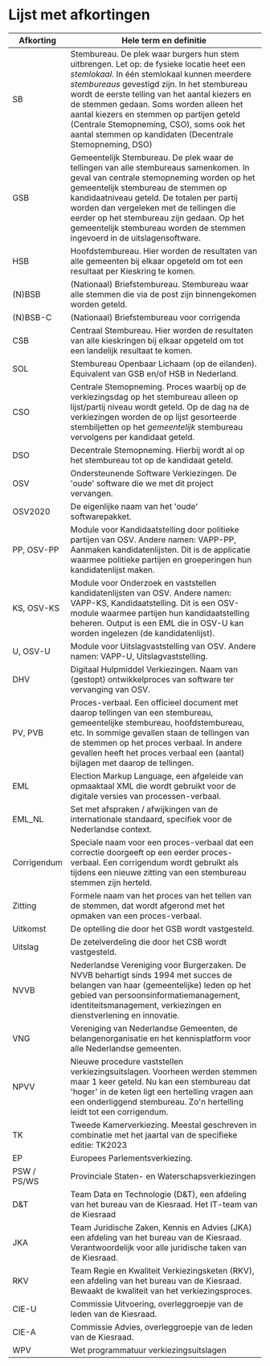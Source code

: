 # Lijst met afkortingen

| Afkorting   | Hele term en definitie                                                                                                                                                                                                                                                                                                                                                                                                                    |
|-------------|-------------------------------------------------------------------------------------------------------------------------------------------------------------------------------------------------------------------------------------------------------------------------------------------------------------------------------------------------------------------------------------------------------------------------------------------|
| SB          | Stembureau. De plek waar burgers hun stem uitbrengen. Let op: de fysieke locatie heet een _stemlokaal_. In één stemlokaal kunnen meerdere _stembureaus_ gevestigd zijn. In het stembureau wordt de eerste telling van het aantal kiezers en de stemmen gedaan. Soms worden alleen het aantal kiezers en stemmen op partijen geteld (Centrale Stemopneming, CSO), soms ook het aantal stemmen op kandidaten (Decentrale Stemopneming, DSO) |
| GSB         | Gemeentelijk Stembureau. De plek waar de tellingen van alle stembureaus samenkomen. In geval van centrale stemopneming worden op het gemeentelijk stembureau de stemmen op kandidaatniveau geteld. De totalen per partij worden dan vergeleken met de tellingen die eerder op het stembureau zijn gedaan. Op het gemeentelijk stembureau worden de stemmen ingevoerd in de uitslagensoftware.                                             |
| HSB         | Hoofdstembureau. Hier worden de resultaten van alle gemeenten bij elkaar opgeteld om tot een resultaat per Kieskring te komen.                                                                                                                                                                                                                                                                                                            |
| (N)BSB      | (Nationaal) Briefstembureau. Stembureau waar alle stemmen die via de post zijn binnengekomen worden geteld.                                                                                                                                                                                                                                                                                                                               |
| (N)BSB-C    | (Nationaal) Briefstembureau voor corrigenda                                                                                                                                                                                                                                                                                                                                                                                               |
| CSB         | Centraal Stembureau. Hier worden de resultaten van alle kieskringen bij elkaar opgeteld om tot een landelijk resultaat te komen.                                                                                                                                                                                                                                                                                                          |
| SOL         | Stembureau Openbaar Lichaam (op de eilanden). Equivalent van GSB en/of HSB in Nederland.                                                                                                                                                                                                                                                                                                                                                  |
| CSO         | Centrale Stemopneming. Proces waarbij op de verkiezingsdag op het stembureau alleen op lijst/partij niveau wordt geteld. Op de dag na de verkiezingen worden de op lijst gesorteerde stembiljetten op het _gemeentelijk_ stembureau vervolgens per kandidaat geteld.                                                                                                                                                                      |
| DSO         | Decentrale Stemopneming. Hierbij wordt al op het stembureau tot op de kandidaat geteld.                                                                                                                                                                                                                                                                                                                                                   |
| OSV         | Ondersteunende Software Verkiezingen. De 'oude' software die we met dit project vervangen.                                                                                                                                                                                                                                                                                                                                                |
| OSV2020     | De eigenlijke naam van het 'oude' softwarepakket.                                                                                                                                                                                                                                                                                                                                                                                         |
| PP, OSV-PP  | Module voor Kandidaatstelling door politieke partijen van OSV. Andere namen: VAPP-PP, Aanmaken kandidatenlijsten. Dit is de applicatie waarmee politieke partijen en groeperingen hun kandidatenlijst maken.                                                                                                                                                                                                                              |
| KS, OSV-KS  | Module voor Onderzoek en vaststellen kandidatenlijsten van OSV. Andere namen: VAPP-KS, Kandidaatstelling. Dit is een OSV-module waarmee partijen hun kandidaatstelling beheren. Output is een EML die in OSV-U kan worden ingelezen (de kandidatenlijst).                                                                                                                                                                                 |
| U, OSV-U    | Module voor Uitslagvaststelling van OSV. Andere namen: VAPP-U, Uitslagvaststelling.                                                                                                                                                                                                                                                                                                                                                       |
| DHV         | Digitaal Hulpmiddel Verkiezingen. Naam van (gestopt) ontwikkelproces van software ter vervanging van OSV.                                                                                                                                                                                                                                                                                                                                 |
| PV, PVB     | Proces-verbaal. Een officieel document met daarop tellingen van een stembureau, gemeentelijke stembureau, hoofdstembureau, etc. In sommige gevallen staan de tellingen van de stemmen op het proces verbaal. In andere gevallen heeft het proces verbaal een (aantal) bijlagen met daarop de tellingen.                                                                                                                                   |
| EML         | Election Markup Language, een afgeleide van opmaaktaal XML die wordt gebruikt voor de digitale versies van processen-verbaal.                                                                                                                                                                                                                                                                                                             |
| EML_NL      | Set met afspraken / afwijkingen van de internationale standaard, specifiek voor de Nederlandse context.                                                                                                                                                                                                                                                                                                                                   |
| Corrigendum | Speciale naam voor een proces-verbaal dat een correctie doorgeeft op een eerder proces-verbaal. Een corrigendum wordt gebruikt als tijdens een nieuwe zitting van een stembureau stemmen zijn herteld.                                                                                                                                                                                                                                    |
| Zitting     | Formele naam van het proces van het tellen van de stemmen, dat wordt afgerond met het opmaken van een proces-verbaal.                                                                                                                                                                                                                                                                                                                     |
| Uitkomst    | De optelling die door het GSB wordt vastgesteld.                                                                                                                                                                                                                                                                                                                                                                                         |
| Uitslag     | De zetelverdeling die door het CSB wordt vastgesteld.                                                                                                                                                                                                                                                                                                                                                                                    |
| NVVB        | Nederlandse Vereniging voor Burgerzaken. De NVVB behartigt sinds 1994 met succes de belangen van haar (gemeentelijke) leden op het gebied van persoonsinformatiemanagement, identiteitsmanagement, verkiezingen en dienstverlening en innovatie.                                                                                                                                                                                          |
| VNG         | Vereniging van Nederlandse Gemeenten, de belangenorganisatie en het kennisplatform voor alle Nederlandse gemeenten.                                                                                                                                                                                                                                                                                                                       |
| NPVV        | Nieuwe procedure vaststellen verkiezingsuitslagen. Voorheen werden stemmen maar 1 keer geteld. Nu kan een stembureau dat 'hoger' in de keten ligt een hertelling vragen aan een onderliggend stembureau. Zo'n hertelling leidt tot een corrigendum.                                                                                                                                                                                       |
| TK          | Tweede Kamerverkiezing. Meestal geschreven in combinatie met het jaartal van de specifieke editie: TK2023                                                                                                                                                                                                                                                                                                                                 |
| EP          | Europees Parlementsverkiezing.                                                                                                                                                                                                                                                                                                                                                                                                            |
| PSW / PS/WS | Provinciale Staten- en Waterschapsverkiezingen                                                                                                                                                                                                                                                                                                                                                                                            |
| D&T         | Team Data en Technologie (D&T), een afdeling van het bureau van de Kiesraad. Het IT-team van de Kiesraad                                                                                                                                                                                                                                                                                                                                  |
| JKA         | Team Juridische Zaken, Kennis en Advies (JKA) een afdeling van het bureau van de Kiesraad. Verantwoordelijk voor alle juridische taken van de Kiesraad.                                                                                                                                                                                                                                                                                   |
| RKV         | Team Regie en Kwaliteit Verkiezingsketen (RKV), een afdeling van het bureau van de Kiesraad. Bewaakt de kwaliteit van het verkiezingsproces.                                                                                                                                                                                                                                                                                              |
| CIE-U       | Commissie Uitvoering, overleggroepje van de leden van de Kiesraad.                                                                                                                                                                                                                                                                                                                                                                        |
| CIE-A       | Commissie Advies, overleggroepje van de leden van de Kiesraad.                                                                                                                                                                                                                                                                                                                                                                            |
| WPV         | Wet programmatuur verkiezingsuitslagen                                                                                                                                                                                                                                                                                                                                                                                                    |